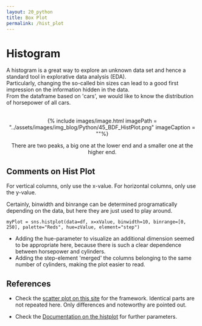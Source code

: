 ```yaml
---
layout: 20_python
title: Box Plot
permalink: /hist_plot
---
```


# Histogram

A histogram is a great way to explore an unknown data set and hence a standard tool in explorative data analysis (EDA). <br>
Particularly, changing the so-called bin sizes can lead to a good first impression on the information hidden in the data.
<br>
From the dataframe based on 'cars', we would like to know the distribution of horsepower of all cars.

<center>
<br>
{% include images/image.html imagePath = "../assets/images/img_blog/Python/45_BDF_HistPlot.png" imageCaption =  ""%}

There are two peaks, a big one at the lower end and a smaller one at the higher end.
</center>

## Comments on Hist Plot

For vertical columns, only use the x-value. 
For horizontal columns, only use the y-value. 

Certainly, binwidth and binrange can be determined programatically depending on the data, but here they are just used to play around.

>
    myPlot = sns.histplot(data=df, x=xValue, binwidth=10, binrange=[0, 250], palette="Reds", hue=zValue, element="step")


- Adding the hue-parameter to visualize an additional dimension seemed to be appropriate here, because there is such a clear dependence between horsepower and cylinders.
- Adding the step-element 'merged' the columns belonging to the same number of cylinders, making the plot easier to read.


## References 

- Check the [scatter plot on this site](scatter_plot) for the framework. Identical parts are not repeated here. Only differences and noteworthy are pointed out.

- Check the [Documentation on the histplot](https://seaborn.pydata.org/generated/seaborn.histplot.html) for further parameters.